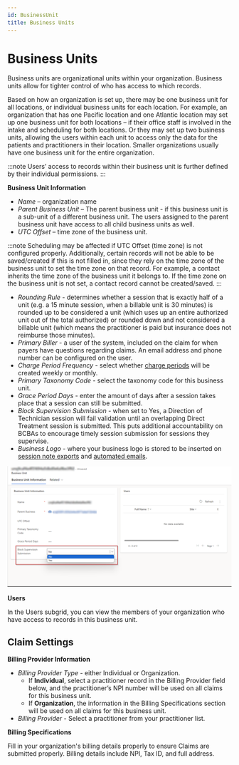 ```yaml
---
id: BusinessUnit
title: Business Units
---
```

# Business Units

Business units are organizational units within your organization. Business units allow for tighter control of who has access to which records. 

Based on how an organization is set up, there may be one business unit for all locations, or individual business units for each location. For example, an organization that has one Pacific location and one Atlantic location may set up one business unit for both locations – if their office staff is involved in the intake and scheduling for both locations. Or they may set up two business units, allowing the users within each unit to access only the data for the patients and practitioners in their location. Smaller organizations usually have one business unit for the entire organization. 

:::note
Users’ access to records within their business unit is further defined by their individual permissions.
:::

**Business Unit Information**

- *Name* – organization name
- *Parent Business Unit* – The parent business unit - if this business unit is a sub-unit of a different business unit. The users assigned to the parent business unit have access to all child business units as well.
- *UTC Offset* – time zone of the business unit. 

:::note
Scheduling may be affected if UTC Offset (time zone) is not configured properly. Additionally, certain records will not be able to be saved/created if this is not filled in, since they rely on the time zone of the business unit to set the time zone on that record. For example, a contact inherits the time zone of the business unit it belongs to. If the time zone on the business unit is not set, a contact record cannot be created/saved.
:::

- *Rounding Rule* - determines whether a session that is exactly half of a unit (e.g. a 15 minute session, when a billable unit is 30 minutes) is rounded up to be considered a unit (which uses up an entire authorized unit out of the total authorized) or rounded down and not considered a billable unit (which means the practitioner is paid but insurance does not reimburse those minutes).
- *Primary Biller* - a user of the system, included on the claim for when payers have questions regarding claims. An email address and phone number can be configured on the user.
- *Charge Period Frequency* - select whether [charge periods](../Billing/ChargePeriods.md) will be created weekly or monthly.
- *Primary Taxonomy Code* - select the taxonomy code for this business unit.
- *Grace Period Days* - enter the amount of days after a session takes place that a session can still be submitted.
- *Block Supervision Submission* -  when set to Yes, a Direction of Technician session will fail validation until an overlapping Direct Treatment session is submitted. This puts additional accountability on BCBAs to encourage timely session submission for sessions they supervise.
- *Business Logo* - where your business logo is stored to be inserted on [session note exports](../Patients/Overview.md/#export-patient-session-notes) and [automated emails](../Patients/Connection.md/#primary-contact-engagement-emails).

<img src ="/img/BUblockSupervision.png" width="700"/>

**Users**

In the Users subgrid, you can view the members of your organization who have access to records in this business unit.

## Claim Settings

**Billing Provider Information**

- *Billing Provider Type* - either Individual or Organization. 
    - If **Individual**, select a practitioner record in the Billing Provider field below, and the practitioner’s NPI number will be used on all claims for this business unit. 
    - If **Organization**, the information in the Billing Specifications section will be used on all claims for this business unit.
- *Billing Provider* - Select a practitioner from your practitioner list.

**Billing Specifications**

Fill in your organization's billing details properly to ensure Claims are submitted properly. Billing details include NPI, Tax ID, and full address.